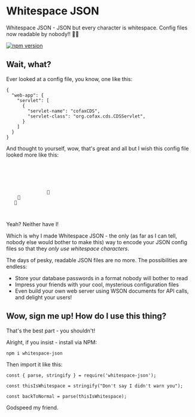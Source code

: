 # Whitespace JSON

Whitespace JSON - JSON but every character is whitespace. Config files now readable by nobody!! 👍🏻

[![npm version](https://badge.fury.io/js/whitespace-json.svg)](https://npmjs.com/package/whitespace-json)

## Wait, what?

Ever looked at a config file, you know, one like this:

```
{
  "web-app": {
    "servlet": [
      {
        "servlet-name": "cofaxCDS",
        "servlet-class": "org.cofax.cds.CDSServlet",
      }
    ]
  }
}
```

And thought to yourself, wow, that's great and all but I wish this config file looked more like this:

```
 
         	   ​ ​   ⠀ 
                   ⠀ 
 
                 	 
   	     ⠀                                      	             ⠀        
          
       
                             
```

Yeah? Neither have I!

Which is why I made Whitespace JSON - the only (as far as I can tell, nobody else would bother to make this) way to encode your JSON config files so that they *only use whitespace characters*.

The days of pesky, readable JSON files are no more. The possibilities are endless:

* Store your database passwords in a format nobody will bother to read
* Impress your friends with your cool, mysterious configuration files
* Even build your own web server using WSON documents for API calls, and delight your users!

## Wow, sign me up! How do I use this thing?

That's the best part - you shouldn't!

Alright, if you insist - install via NPM:

`npm i whitespace-json`

Then import it like this:

```
const { parse, stringify } = require('whitespace-json');

const thisIsWhitespace = stringify("Don't say I didn't warn you");

const backToNormal = parse(thisIsWhitespace);
```

Godspeed my friend.
